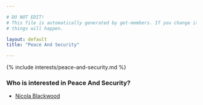 ```yaml
---

# DO NOT EDIT!
# This file is automatically generated by get-members. If you change it, bad
# things will happen.

layout: default
title: "Peace And Security"

---
```


{% include interests/peace-and-security.md %}

### Who is interested in Peace And Security?


* [Nicola Blackwood](../members/nicola-blackwood.html)
